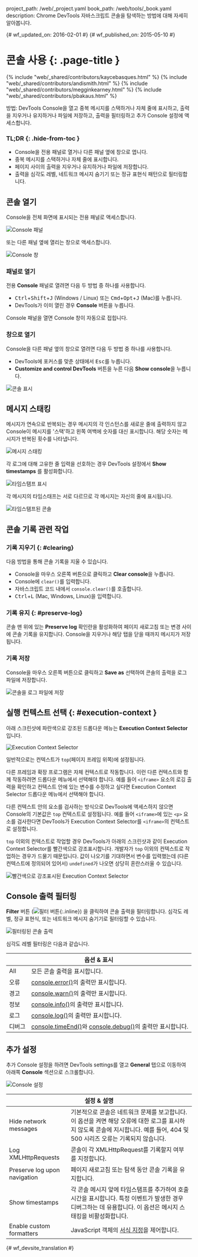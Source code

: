 project_path: /web/_project.yaml
book_path: /web/tools/_book.yaml
description: Chrome DevTools 자바스크립트 콘솔을 탐색하는 방법에 대해 자세히 알아봅니다.

{# wf_updated_on: 2016-02-01 #}
{# wf_published_on: 2015-05-10 #}

# 콘솔 사용 {: .page-title }

{% include "web/_shared/contributors/kaycebasques.html" %}
{% include "web/_shared/contributors/andismith.html" %}
{% include "web/_shared/contributors/megginkearney.html" %}
{% include "web/_shared/contributors/pbakaus.html" %}

방법: DevTools Console을 열고 중복 
메시지를 스택하거나 자체 줄에 표시하고, 출력을 지우거나 유지하거나
파일에 저장하고, 출력을 필터링하고 추가
Console 설정에 액세스합니다.

### TL;DR {: .hide-from-toc }
- Console을 전용 패널로 열거나 다른 패널 옆에 창으로 엽니다.
- 중복 메시지를 스택하거나 자체 줄에 표시합니다.
- 페이지 사이의 출력을 지우거나 유지하거나 파일에 저장합니다.
- 출력을 심각도 레벨, 네트워크 메시지 숨기기 또는 정규 표현식 패턴으로 필터링합니다.

## 콘솔 열기

Console을 전체 화면에 표시되는 전용 패널로 액세스합니다.

![Console 패널](images/console-panel.png)

또는 다른 패널 옆에 열리는 창으로 액세스합니다.

![Console 창](images/console-drawer.png)

### 패널로 열기

전용 **Console** 패널로 열려면 다음 두 방법 중 하나를 사용합니다.

* <kbd>Ctrl</kbd>+<kbd>Shift</kbd>+<kbd>J</kbd> (Windows / Linux) 또는
  <kbd>Cmd</kbd>+<kbd>Opt</kbd>+<kbd class="kbd">J</kbd> (Mac)를 누릅니다.
* DevTools가 이미 열린 경우 **Console**  버튼을 누릅니다.

Console 패널을 열면  Console 창이 자동으로 접힙니다.

### 창으로 열기

Console을 다른 패널 옆의 창으로 열려면 다음 두 방법 중 하나를 사용합니다.

* DevTools에 포커스를 맞춘 상태에서 <kbd>Esc</kbd>를 누릅니다.
* **Customize and control DevTools** 버튼을 누른 다음 
  **Show console**을 누릅니다.

![콘솔 표시](images/show-console.png)

## 메시지 스태킹

메시지가 연속으로 반복되는 경우 메시지의 각
인스턴스를 새로운 줄에 출력하지 않고 Console이 메시지를 '스택'하고
왼쪽 여백에 숫자를 대신 표시합니다. 해당 숫자는 메시지가 반복된
횟수를 나타냅니다.

![메시지 스태킹](images/message-stacking.png)

각 로그에 대해 고유한 줄 입력을 선호하는 경우 DevTools 설정에서 **Show timestamps**
를 활성화합니다.

![타임스탬프 표시](images/show-timestamps.png)

각 메시지의 타임스태프는 서로 다르므로 각 메시지는 자신의 줄에
표시됩니다.

![타임스탬프된 콘솔](images/timestamped-console.png)

## 콘솔 기록 관련 작업

### 기록 지우기 {: #clearing}

다음 방법을 통해 콘솔 기록을 지울 수 있습니다.

* Console을 마우스 오른쪽 버튼으로 클릭하고 **Clear console**을 누릅니다.
* Console에 `clear()`를 입력합니다.
* 자바스크립트 코드 내에서 `console.clear()`를 호출합니다.
* <kbd class="kbd">Ctrl</kbd>+<kbd class="kbd">L</kbd>
  (Mac, Windows, Linux)을 입력합니다.

### 기록 유지 {: #preserve-log}

 콘솔 맨 위에 있는 **Preserve log** 확인란을 활성화하여 페이지 새로고침 또는 변경 사이에
콘솔 기록을 유지합니다. Console을 지우거나
해당 탭을 닫을 때까지 메시지가 저장됩니다.

### 기록 저장

Console을 마우스 오른쪽 버튼으로 클릭하고 **Save as** 선택하여 콘솔의
출력을 로그 파일에 저장합니다.

![콘솔을 로그 파일에 저장](images/console-save-as.png)

## 실행 컨텍스트 선택 {: #execution-context }

아래 스크린샷에 파란색으로 강조된 드롭다운 메뉴는
**Execution Context Selector**입니다.

![Execution Context Selector](images/execution-context-selector.png)

일반적으로는 컨텍스트가 `top`(페이지 프레임 위쪽)에 설정됩니다.

다른 프레임과 확장 프로그램은 자체 컨텍스트로 작동합니다. 이런 다른
컨텍스트와 함께 작동하려면 드롭다운 메뉴에서 선택해야 합니다. 예를 들어
`<iframe>` 요소의 로깅 출력을 확인하고
컨텍스트 안에 있는 변수를 수정하고 싶다면
Execution Context Selector 드롭다운 메뉴에서 선택해야 합니다.

다른 컨텍스트 안의 요소를 검사하는 방식으로 DevTools에 액세스하지 않으면 Console의 기본값은
`top` 컨텍스트로 설정됩니다. 예를 들어
`<iframe>`에 있는 `<p>` 요소를 검사한다면 DevTools가 Execution Context
Selector를 `<iframe>`의 컨텍스트로 설정합니다.

`top` 이외의 컨텍스트로 작업할 경우 DevTools가 아래의 스크린샷과 같이
Execution Context Selector를 빨간색으로 강조표시합니다. 개발자가
`top` 이외의 컨텍스트로 작업하는 경우가 드물기 때문입니다. 값이 나오기를 기대하면서
변수를 입력했는데
(다른 컨텍스트에 정의되어 있어서) `undefined`가 나오면 상당히 혼란스러울 수 있습니다.

![빨간색으로 강조표시된 Execution Context Selector](images/non-top-context.png)

## Console 출력 필터링

**Filter** 버튼
(![필터 버튼](images/filter-button.png){:.inline})
을 클릭하여 콘솔 출력을 필터링합니다. 심각도 레벨, 정규 표현식,
또는 네트워크 메시지 숨기기로 필터링할 수 있습니다.

![필터링된 콘솔 출력](images/filtered-console.png)

심각도 레벨 필터링은 다음과 같습니다.

<table class="responsive">
  <thead>
     <tr>
      <th colspan="2">옵션 &amp; 표시</th>
    </tr>   
  </thead>
  <tbody>
  <tr>
    <td>All</td>
    <td>모든 콘솔 출력을 표시합니다.</td>
  </tr>
  <tr>
    <td>오류</td>
    <td><a href="/web/tools/chrome-devtools/debug/console/console-reference#consoleerrorobject--object-">console.error()</a>의 출력만 표시합니다.</td>
  </tr>
  <tr>
    <td>경고</td>
    <td><a href="/web/tools/chrome-devtools/debug/console/console-reference#consolewarnobject--object-">console.warn()</a>의 출력만 표시합니다.</td>
  </tr>
  <tr>
    <td>정보</td>
    <td><a href="/web/tools/chrome-devtools/debug/console/console-reference#consoleinfoobject--object-">console.info()</a>의 출력만 표시합니다.</td>
  </tr>
  <tr>
    <td>로그</td>
    <td><a href="/web/tools/chrome-devtools/debug/console/console-reference#consolelogobject--object-">console.log()</a>의 출력만 표시합니다.</td>
  </tr>
  <tr>
    <td>디버그</td>
    <td><a href="/web/tools/chrome-devtools/debug/console/console-reference#consoletimeendlabel">console.timeEnd()</a>와 <a href="/web/tools/chrome-devtools/debug/console/console-reference#consoledebugobject--object-">console.debug()</a>의 출력만 표시합니다.</td>
  </tr>
  </tbody>
</table>

## 추가 설정

추가 Console 설정을 하려면 DevTools settings를 열고 **General** 탭으로 이동하여
아래쪽 **Console** 섹션으로 스크롤합니다.

![Console 설정](images/console-settings.png)

<table class="responsive">
  <thead>
     <tr>
      <th colspan="2">설정 &amp; 설명</th>
    </tr>   
  </thead>
  <tbody>
  <tr>
    <td>Hide network messages</td>
    <td>기본적으로 콘솔은 네트워크 문제를 보고합니다. 이 옵션을 켜면 해당 오류에 대한 로그를 표시하지 않도록 콘솔에 지시합니다. 예를 들어, 404 및 500 시리즈 오류는 기록되지 않습니다.</td>
  </tr>
  <tr>
    <td>Log XMLHttpRequests</td>
    <td>콘솔이 각 XMLHttpRequest를 기록할지 여부를 지정합니다.</td>
  </tr>
  <tr>
    <td>Preserve log upon navigation</td>
    <td>페이지 새로고침 또는 탐색 동안 콘솔 기록을 유지합니다.</td>
  </tr>
  <tr>
    <td>Show timestamps</td>
    <td>각 콘솔 메시지 앞에 타임스탬프를 추가하여 호출 시간을 표시합니다. 특정 이벤트가 발생한 경우 디버그하는 데 유용합니다. 이 옵션은 메시지 스태킹을 비활성화합니다.</td>
  </tr>
  <tr>
    <td>Enable custom formatters</td>
    <td>JavaScript 객체의 <a href="https://docs.google.com/document/d/1FTascZXT9cxfetuPRT2eXPQKXui4nWFivUnS_335T3U/preview">서식 지정</a>을 제어합니다.</td>
  </tr>
  </tbody>
</table>


{# wf_devsite_translation #}
